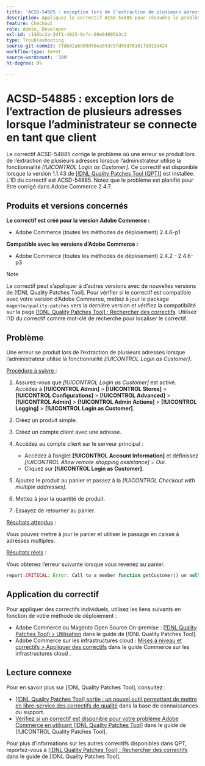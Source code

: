 ```yaml
---
title: 'ACSD-54885 : exception lors de l’extraction de plusieurs adresses lorsque l’administrateur se connecte en tant que client'
description: Appliquez le correctif ACSD-54885 pour résoudre le problème d’Adobe Commerce en raison duquel une erreur se produit lors de l’extraction de plusieurs adresses lorsque l’administrateur utilise la fonctionnalité *[!UICONTROL Login as Customer]*.
feature: Checkout
role: Admin, Developer
exl-id: c146bc2a-2df1-4825-9cfc-69e04095b3c2
type: Troubleshooting
source-git-commit: 7fdb02a6d89d50ea593c5fd99d78101f89198424
workflow-type: tm+mt
source-wordcount: '389'
ht-degree: 0%

---
```


# ACSD-54885 : exception lors de l’extraction de plusieurs adresses lorsque l’administrateur se connecte en tant que client

Le correctif ACSD-54885 corrige le problème où une erreur se produit lors de l’extraction de plusieurs adresses lorsque l’administrateur utilise la fonctionnalité *[!UICONTROL Login as Customer]*. Ce correctif est disponible lorsque la version 1.1.43 de [[!DNL Quality Patches Tool (QPT)]](https://experienceleague.adobe.com/en/docs/commerce-operations/tools/quality-patches-tool/quality-patches-tool-to-self-serve-quality-patches) est installée. L’ID du correctif est ACSD-54885. Notez que le problème est planifié pour être corrigé dans Adobe Commerce 2.4.7.

## Produits et versions concernés

**Le correctif est créé pour la version Adobe Commerce :**

* Adobe Commerce (toutes les méthodes de déploiement) 2.4.6-p1

**Compatible avec les versions d’Adobe Commerce :**

* Adobe Commerce (toutes les méthodes de déploiement) 2.4.2 - 2.4.6-p3

>[!NOTE]
>
>Le correctif peut s’appliquer à d’autres versions avec de nouvelles versions de [!DNL Quality Patches Tool]. Pour vérifier si le correctif est compatible avec votre version d’Adobe Commerce, mettez à jour le package `magento/quality-patches` vers la dernière version et vérifiez la compatibilité sur la page [[!DNL Quality Patches Tool] : Rechercher des correctifs](https://experienceleague.adobe.com/tools/commerce-quality-patches/index.html). Utilisez l’ID du correctif comme mot-clé de recherche pour localiser le correctif.

## Problème

Une erreur se produit lors de l’extraction de plusieurs adresses lorsque l’administrateur utilise la fonctionnalité *[!UICONTROL Login as Customer]*.

<u>Procédure à suivre </u> :

1. Assurez-vous que *[!UICONTROL Login as Customer]* est activé. Accédez à **[!UICONTROL Admin]** > **[!UICONTROL Stores]** > **[!UICONTROL Configurations]** > **[!UICONTROL Advanced]** > **[!UICONTROL Admin]** > **[!UICONTROL Admin Actions]** > **[!UICONTROL Logging]** > **[!UICONTROL Login as Customer]**.
1. Créez un produit simple.
1. Créez un compte client avec une adresse.
1. Accédez au compte client sur le serveur principal :

   * Accédez à l’onglet **[!UICONTROL Account Information]** et définissez *[!UICONTROL Allow remote shopping assistance]* = *Oui*.
   * Cliquez sur **[!UICONTROL Login as Customer]**.

1. Ajoutez le produit au panier et passez à la *[!UICONTROL Checkout with multiple addresses]*.
1. Mettez à jour la quantité de produit.
1. Essayez de retourner au panier.

<u>Résultats attendus</u> :

Vous pouvez mettre à jour le panier et utiliser le passage en caisse à adresses multiples.

<u>Résultats réels</u> :

Vous obtenez l’erreur suivante lorsque vous revenez au panier.

```PHP
report.CRITICAL: Error: Call to a member function getCustomer() on null in magento2ee/app/code/Magento/LoginAsCustomerLogging/Observer/LogUpdateQtyObserver.php:88
```

## Application du correctif

Pour appliquer des correctifs individuels, utilisez les liens suivants en fonction de votre méthode de déploiement :

* Adobe Commerce ou Magento Open Source On-premise : [[!DNL Quality Patches Tool] > Utilisation](/help/tools/quality-patches-tool/usage.md) dans le guide de [!DNL Quality Patches Tool].
* Adobe Commerce sur les infrastructures cloud : [Mises à niveau et correctifs > Appliquer des correctifs](https://experienceleague.adobe.com/docs/commerce-cloud-service/user-guide/develop/upgrade/apply-patches.html) dans le guide Commerce sur les infrastructures cloud .

## Lecture connexe

Pour en savoir plus sur [!DNL Quality Patches Tool], consultez :

* [[!DNL Quality Patches Tool] sortie : un nouvel outil permettant de mettre en libre-service des correctifs de qualité](https://experienceleague.adobe.com/en/docs/commerce-operations/tools/quality-patches-tool/quality-patches-tool-to-self-serve-quality-patches) dans la base de connaissances du support.
* [Vérifiez si un correctif est disponible pour votre problème Adobe Commerce en utilisant [!DNL Quality Patches Tool]](/help/tools/quality-patches-tool/patches-available-in-qpt/check-patch-for-magento-issue-with-magento-quality-patches.md) dans le guide de [!UICONTROL Quality Patches Tool].


Pour plus d’informations sur les autres correctifs disponibles dans QPT, reportez-vous à [[!DNL Quality Patches Tool] : Rechercher des correctifs](https://experienceleague.adobe.com/tools/commerce-quality-patches/index.html) dans le guide de [!DNL Quality Patches Tool].
